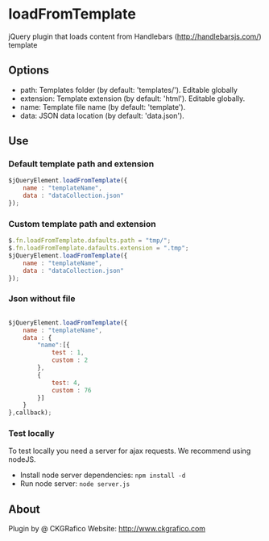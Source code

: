 # loadFromTemplate
jQuery plugin that loads content from Handlebars (http://handlebarsjs.com/) template

## Options
* path: Templates folder (by default: 'templates/'). Editable globally
* extension: Template extension (by default: 'html'). Editable globally.
* name: Template file name (by default: 'template').
* data: JSON data location (by default: 'data.json').

## Use

### Default template path and extension
```javascript
$jQueryElement.loadFromTemplate({
	name : "templateName",
	data : "dataCollection.json"
});
```
### Custom template path and extension
```javascript
$.fn.loadFromTemplate.dafaults.path = "tmp/";
$.fn.loadFromTemplate.dafaults.extension = ".tmp";
$jQueryElement.loadFromTemplate({
	name : "templateName",
	data : "dataCollection.json"
});
```

### Json without file
```javascript

$jQueryElement.loadFromTemplate({
	name : "templateName",
	data : {
		"name":[{
			test : 1,
			custom : 2
		},
		{
			test: 4,
			custom : 76
		}]
	}
},callback);
```
### Test locally
To test locally you need a server for ajax requests. We recommend using nodeJS.
* Install node server dependencies: ```npm install -d```
* Run node server: ```node server.js```

## About
Plugin by @ CKGRafico
Website: http://www.ckgrafico.com
